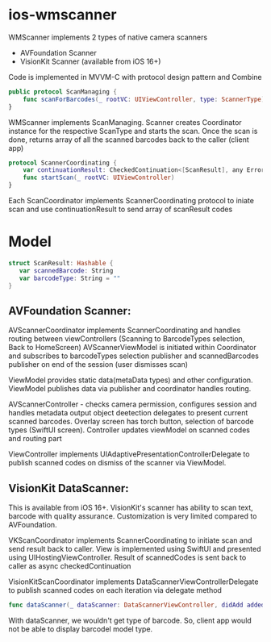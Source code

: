 # ios-wmscanner
WMScanner implements 2 types of native camera scanners

  - AVFoundation Scanner
  - VisionKit Scanner (available from iOS 16+)

Code is implemented in MVVM-C with protocol design pattern and Combine

```swift
public protocol ScanManaging {
    func scanForBarcodes(_ rootVC: UIViewController, type: ScannerType) async throws -> [ScanResult]
}
```
WMScanner implements ScanManaging. Scanner creates Coordinator instance for the respective ScanType and starts the scan. Once the scan is done, returns array of all the scanned barcodes back to the caller (client app)
```swift
protocol ScannerCoordinating {
    var continuationResult: CheckedContinuation<[ScanResult], any Error> { get set }
    func startScan(_ rootVC: UIViewController)
}
```

Each ScanCoordinator implements ScannerCoordinating protocol to iniate scan and use continuationResult to send array of scanResult codes
# Model
```swift
struct ScanResult: Hashable {
   var scannedBarcode: String
   var barcodeType: String = ""
}
```

## AVFoundation Scanner:
AVScannerCoordinator implements ScannerCoordinating and handles routing between viewControllers (Scanning to BarcodeTypes selection, Back to HomeScreen)
AVScannerViewModel is initiated within Coordinator and subscribes to barcodeTypes selection publisher and scannedBarcodes publisher on end of the session (user dismisses scan)

ViewModel provides static data(metaData types) and other configuration. ViewModel publishes data via publisher and coordinator handles routing.

AVScannerController - checks camera permission, configures session and handles metadata output object deetection delegates to present current scanned barcodes. Overlay screen has torch button, selection of barcode types (SwiftUI screen). Controller updates viewModel on scanned codes and routing part

ViewController implements UIAdaptivePresentationControllerDelegate to publish scanned codes on dismiss of the scanner via ViewModel.

## VisionKit DataScanner:
This is available from iOS 16+. VisionKit's scanner has ability to scan text, barcode with quality assurance. Customization is very limited compared to AVFoundation.

VKScanCoordinator implements ScannerCoordinating to initiate scan and send result back to caller.
View is implemented using SwiftUI and presented using UIHostingViewController. Result of scannedCodes is sent back to caller as async checkedContinuation

VisionKitScanCoordinator implements DataScannerViewControllerDelegate to publish scanned codes on each iteration via delegate method
```swift
func dataScanner(_ dataScanner: DataScannerViewController, didAdd addedItems: [RecognizedItem], allItems: [RecognizedItem])
```
With dataScanner, we wouldn't get type of barcode. So, client app would not be able to display barcodel model type.




